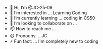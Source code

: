 - 👋 Hi, I’m @JC-25-09
- 👀 I’m interested in ... Learning Coding 
- 🌱 I’m currently learning ... coding in CS50
- 💞️ I’m looking to collaborate on ...
- 📫 How to reach me ...
- 😄 Pronouns: ...JC
- ⚡ Fun fact: ... I'm completely new to coding

<!---
JC-25-09/JC-25-09 is a ✨ special ✨ repository because its `README.md` (this file) appears on your GitHub profile.
You can click the Preview link to take a look at your changes.
--->
